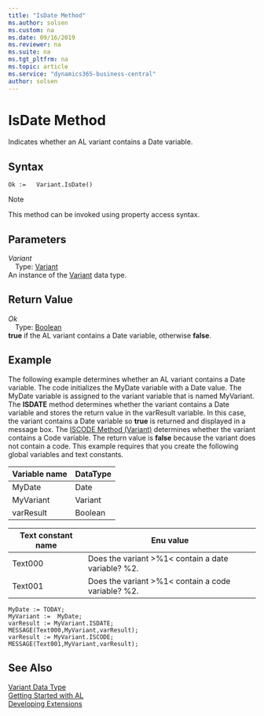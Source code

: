 ```yaml
---
title: "IsDate Method"
ms.author: solsen
ms.custom: na
ms.date: 09/16/2019
ms.reviewer: na
ms.suite: na
ms.tgt_pltfrm: na
ms.topic: article
ms.service: "dynamics365-business-central"
author: solsen
---
```

[//]: # (START>DO_NOT_EDIT)
[//]: # (IMPORTANT:Do not edit any of the content between here and the END>DO_NOT_EDIT.)
[//]: # (Any modifications should be made in the .xml files in the ModernDev repo.)
# IsDate Method
Indicates whether an AL variant contains a Date variable.


## Syntax
```
Ok :=   Variant.IsDate()
```
> [!NOTE]  
> This method can be invoked using property access syntax.  

## Parameters
*Variant*  
&emsp;Type: [Variant](variant-data-type.md)  
An instance of the [Variant](variant-data-type.md) data type.  

## Return Value
*Ok*  
&emsp;Type: [Boolean](../boolean/boolean-data-type.md)  
**true** if the AL variant contains a Date variable, otherwise **false**.  


[//]: # (IMPORTANT: END>DO_NOT_EDIT)

## Example  
 The following example determines whether an AL variant contains a Date variable. The code initializes the MyDate variable with a Date value. The MyDate variable is assigned to the variant variable that is named MyVariant. The **ISDATE** method determines whether the variant contains a Date variable and stores the return value in the varResult variable. In this case, the variant contains a Date variable so **true** is returned and displayed in a message box. The [ISCODE Method (Variant)](../../methods/devenv-iscode-method-variant.md) determines whether the variant contains a Code variable. The return value is **false** because the variant does not contain a code. This example requires that you create the following global variables and text constants.  
  
|Variable name|DataType|  
|-------------------|--------------|  
|MyDate|Date|  
|MyVariant|Variant|  
|varResult|Boolean|  
  
|Text constant name|Enu value|  
|------------------------|---------------|  
|Text000|Does the variant >%1\< contain a date variable? %2.|  
|Text001|Does the variant >%1\< contain a code variable? %2.|  
  
```  
MyDate := TODAY;  
MyVariant :=  MyDate;  
varResult := MyVariant.ISDATE;  
MESSAGE(Text000,MyVariant,varResult);  
varResult := MyVariant.ISCODE;  
MESSAGE(Text001,MyVariant,varResult);  
```  
  

## See Also
[Variant Data Type](variant-data-type.md)  
[Getting Started with AL](../../devenv-get-started.md)  
[Developing Extensions](../../devenv-dev-overview.md)